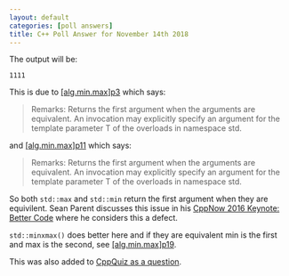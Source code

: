 ```yaml
---
layout: default
categories: [poll answers] 
title: C++ Poll Answer for November 14th 2018 
---
```


The output will be:

    1111

This is due to [\[alg.min.max\]p3](http://eel.is/c++draft/alg.min.max#3) which says:

>Remarks: Returns the first argument when the arguments are equivalent.
An invocation may explicitly specify an argument for the template parameter T of the overloads in namespace std. 

and [\[alg.min.max\]p11](http://eel.is/c++draft/alg.min.max#11) which says:

>Remarks: Returns the first argument when the arguments are equivalent.
An invocation may explicitly specify an argument for the template parameter T of the overloads in namespace std.

So both `std::max` and `std::min` return the first argument when they are equivilent. Sean Parent 
discusses this issue in his [CppNow 2016 Keynote: Better Code](https://youtu.be/giNtMitSdfQ?t=1429) where he considers this a 
defect.

`std::minxmax()` does better here and if they are equivalent min is the first and max is the second, see [\[alg.min.max\]p19](http://eel.is/c++draft/alg.min.max#19). 

This was also added to [CppQuiz as a question](http://cppquiz.org/quiz/question/248).
